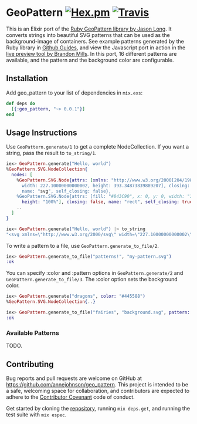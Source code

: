 # GeoPattern [![Hex.pm](https://img.shields.io/hexpm/v/geo_pattern.svg?style=flat-square)](https://hex.pm/packages/geo_pattern) [![Travis](https://img.shields.io/travis/annejohnson/geo_pattern.svg?style=flat-square)](https://travis-ci.org/annejohnson/geo_pattern)

This is an Elixir port of the [Ruby GeoPattern library by Jason Long](https://github.com/jasonlong/geo_pattern). It converts strings into beautiful SVG patterns that can be used as the background-image of containers. See example patterns generated by the Ruby library in [Github Guides](https://guides.github.com/), and view the Javascript port in action in the [live preview tool by Brandon Mills](http://btmills.github.io/geopattern/geopattern.html). In this port, 16 different patterns are available, and the pattern and the background color are configurable.

## Installation

Add geo_pattern to your list of dependencies in `mix.exs`:

```elixir
def deps do
  [{:geo_pattern, "~> 0.0.1"}]
end
```

## Usage Instructions

Use <code>GeoPattern.generate/1</code> to get a complete NodeCollection. If you want a string, pass the result to <code>to_string/1</code>.

```elixir
iex> GeoPattern.generate("Hello, world")
%GeoPattern.SVG.NodeCollection{
  nodes: [
    %GeoPattern.SVG.Node{attrs: [xmlns: "http://www.w3.org/2000[204/1987]
      width: 227.10000000000002, height: 393.34873839889207], closing: false,
      name: "svg", self_closing: false},
    %GeoPattern.SVG.Node{attrs: [fill: "#843C90", x: 0, y: 0, width: "100%",
      height: "100%"], closing: false, name: "rect", self_closing: true},
    ..
  ]
}

iex> GeoPattern.generate("Hello, world") |> to_string
"<svg xmlns=\"http://www.w3.org/2000/svg\" width=\"227.10000000000002\" height=\"393.34873839889207\"><rect fill=\"#843C90\" x=\"0\" y=\"0\" width=\"100%\" height=\"100%\" /><polyline fill=\"#DDD\" fill-opacity=\"0.1\" stroke=\"#000\" stroke-opacity=\"0.02\" transform=\"translate(-37.85,0.0) rotate(180,37.85,32.779061533241006)\" points=\"37.85,0,75.7,65.55812306648201,0,65.55812306648201,37.85,0\" /><polyline fill=\"#DDD\" fill-opacity=\"0.1\" stroke=\"#000\" stroke-opacity=\"0.02\" transform=\"translate(189.25,0.0) rotate(180,37.85,32.779061533241006)\" points=\"37.85,0,75.7,65.55812306648201,0,65.55812306648201,37.85,0\" />.."
```

To write a pattern to a file, use <code>GeoPattern.generate_to_file/2</code>.

```elixir
iex> GeoPattern.generate_to_file("patterns!", "my-pattern.svg")
:ok
```

You can specify :color and :pattern options in <code>GeoPattern.generate/2</code> and <code>GeoPattern.generate_to_file/3</code>. The :color option sets the background color.

```elixir
iex> GeoPattern.generate("dragons", color: "#445588")
%GeoPattern.SVG.NodeCollection{..}

iex> GeoPattern.generate_to_file("fairies", "background.svg", pattern: :concentric_circles)
:ok
```

### Available Patterns

TODO.

## Contributing

Bug reports and pull requests are welcome on GitHub at https://github.com/annejohnson/geo_pattern. This project is intended to be a safe, welcoming space for collaboration, and contributors are expected to adhere to the [Contributor Covenant](http://contributor-covenant.org) code of conduct.

Get started by cloning the [repository](https://github.com/annejohnson/geo_pattern), running <code>mix deps.get</code>, and running the test suite with <code>mix espec</code>.
